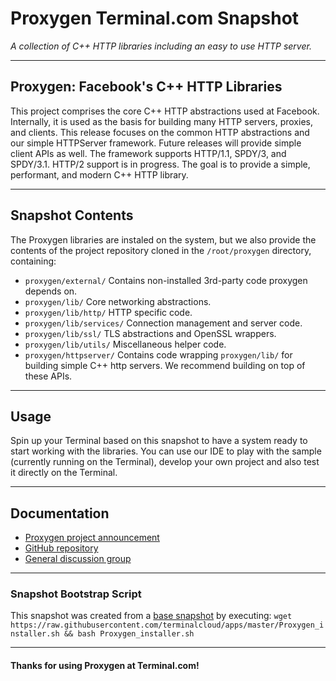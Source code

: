 # **Proxygen** Terminal.com Snapshot
*A collection of C++ HTTP libraries including an easy to use HTTP server.*

---

## Proxygen: Facebook's C++ HTTP Libraries

This project comprises the core C++ HTTP abstractions used at Facebook. Internally, it is used as the basis for building many HTTP servers, proxies, and clients. This release focuses on the common HTTP abstractions and our simple HTTPServer framework. Future releases will provide simple client APIs as well. The framework supports HTTP/1.1, SPDY/3, and SPDY/3.1. HTTP/2 support is in progress. The goal is to provide a simple, performant, and modern C++ HTTP library.

---

## Snapshot Contents

The Proxygen libraries are instaled on the system, but we also provide the contents of the project repository cloned in the `/root/proxygen` directory, containing:

* `proxygen/external/` Contains non-installed 3rd-party code proxygen depends on.
* `proxygen/lib/` Core networking abstractions.
* `proxygen/lib/http/` HTTP specific code.
* `proxygen/lib/services/` Connection management and server code.
* `proxygen/lib/ssl/` TLS abstractions and OpenSSL wrappers.
* `proxygen/lib/utils/` Miscellaneous helper code.
* `proxygen/httpserver/` Contains code wrapping `proxygen/lib/` for building simple C++ http servers. We recommend building on top of these APIs.

---

## Usage

Spin up your Terminal based on this snapshot to have a system ready to start working with the libraries.
You can use our IDE to play with the sample (currently running on the Terminal), develop your own project and also test it directly on the Terminal.


---

## Documentation

- [Proxygen project announcement](https://code.facebook.com/posts/1503205539947302/introducing-proxygen-facebook-s-c-http-framework/)
- [GitHub repository](https://github.com/facebook/proxygen)
- [General discussion group](https://groups.google.com/d/forum/facebook-proxygen)


---

### Snapshot Bootstrap Script

This snapshot was created from a [base snapshot](https://www.terminal.com/tiny/FzpHiTXG1K) by executing:
`wget https://raw.githubusercontent.com/terminalcloud/apps/master/Proxygen_installer.sh && bash Proxygen_installer.sh`

---

#### Thanks for using Proxygen at Terminal.com!
